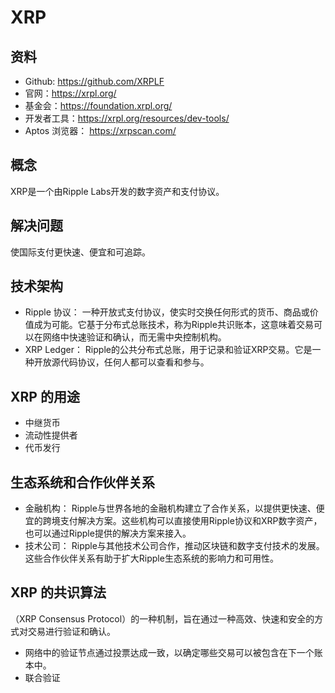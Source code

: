 # XRP

## 资料
- Github:  https://github.com/XRPLF
- 官网：https://xrpl.org/
- 基金会：https://foundation.xrpl.org/
- 开发者工具：https://xrpl.org/resources/dev-tools/
- Aptos 浏览器： https://xrpscan.com/

## 概念
XRP是一个由Ripple Labs开发的数字资产和支付协议。

## 解决问题
使国际支付更快速、便宜和可追踪。

## 技术架构
- Ripple 协议： 一种开放式支付协议，使实时交换任何形式的货币、商品或价值成为可能。它基于分布式总账技术，称为Ripple共识账本，这意味着交易可以在网络中快速验证和确认，而无需中央控制机构。
- XRP Ledger： Ripple的公共分布式总账，用于记录和验证XRP交易。它是一种开放源代码协议，任何人都可以查看和参与。

##  XRP 的用途
- 中继货币
- 流动性提供者
- 代币发行

## 生态系统和合作伙伴关系
- 金融机构：  Ripple与世界各地的金融机构建立了合作关系，以提供更快速、便宜的跨境支付解决方案。这些机构可以直接使用Ripple协议和XRP数字资产，也可以通过Ripple提供的解决方案来接入。
- 技术公司：  Ripple与其他技术公司合作，推动区块链和数字支付技术的发展。这些合作伙伴关系有助于扩大Ripple生态系统的影响力和可用性。

## XRP 的共识算法
（XRP Consensus Protocol）的一种机制，旨在通过一种高效、快速和安全的方式对交易进行验证和确认。
- 网络中的验证节点通过投票达成一致，以确定哪些交易可以被包含在下一个账本中。
- 联合验证
